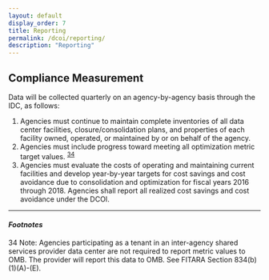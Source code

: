 ```yaml
---
layout: default
display_order: 7
title: Reporting 
permalink: /dcoi/reporting/
description: "Reporting"
--- 
```


## Compliance Measurement

Data will be collected quarterly on an agency-by-agency basis through the IDC, as follows:

1.	Agencies must continue to maintain complete inventories of all data center facilities, closure/consolidation plans, and properties of each facility owned, operated, or maintained by or on behalf of the agency.
2.	Agencies must include progress toward meeting all optimization metric target values. <sup>[34](#34)</sup>
3.	Agencies must evaluate the costs of operating and maintaining current facilities and develop year-by-year targets for cost savings and cost avoidance due to consolidation and optimization for fiscal years 2016 through 2018. Agencies shall report all realized cost savings and cost avoidance under the DCOI.

***

#### *Footnotes*

<a name="34">34</a> Note: Agencies participating as a tenant in an inter-agency shared services provider data center are not required to report metric values to OMB. The provider will report this data to OMB.
 See FITARA Section 834(b)(1)(A)-(E).
 
